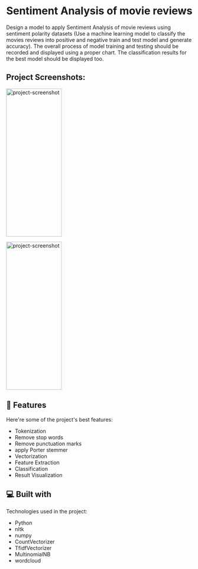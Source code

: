 <h1 align="center" id="title">Sentiment Analysis of movie reviews</h1>

<p id="description">Design a model to apply Sentiment Analysis of movie reviews using sentiment polarity datasets (Use a machine learning model to classify the movies reviews into positive and negative train and test model and generate accuracy). The overall process of model training and testing should be recorded and displayed using a proper chart. The classification results for the best model should be displayed too.</p>

<h2>Project Screenshots:</h2>

<img src="![image](https://github.com/Shehab611/Sentiment-Analysis-of-movie-reviews/assets/77563526/d797e53f-942f-4124-911d-1178941cb53b)
  " alt="project-screenshot" width="150" height="400/">
  
<img src="![image](https://github.com/Shehab611/Sentiment-Analysis-of-movie-reviews/assets/77563526/33198e52-7b1e-48a4-90b6-783b47ff474f)
  " alt="project-screenshot" width="150" height="400/">
  
  
<h2>🧐 Features</h2>

Here're some of the project's best features:

*   Tokenization
*   Remove stop words
*   Remove punctuation marks
*   apply Porter stemmer
*   Vectorization
*   Feature Extraction
*   Classification
*   Result Visualization

  
  
<h2>💻 Built with</h2>

Technologies used in the project:

*   Python
*   nltk
*   numpy
*   CountVectorizer
*   TfidfVectorizer
*   MultinomialNB
*   wordcloud
